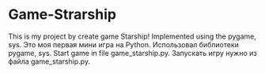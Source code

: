 # Game-Strarship
This is my project by create game Starship! Implemented using the pygame, sys.
Это моя первая мини игра на Python. Использовал библиотеки pygame, sys.
Start game in file game_starship.py.
Запускать игру нужно из файла game_starship.py.
